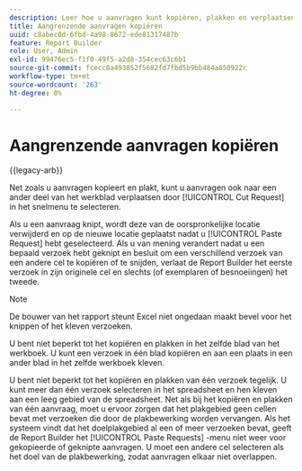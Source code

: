 ```yaml
---
description: Leer hoe u aanvragen kunt kopiëren, plakken en verplaatsen naar een ander gedeelte van het spreadsheet.
title: Aangrenzende aanvragen kopiëren
uuid: c8abec0d-6fbd-4a98-8672-ede81317487b
feature: Report Builder
role: User, Admin
exl-id: 99476ec5-f1f0-49f5-a2d8-354cec63c6b1
source-git-commit: fcecc8a493852f5682fd7fbd5b9bb484a850922c
workflow-type: tm+mt
source-wordcount: '263'
ht-degree: 0%

---
```


# Aangrenzende aanvragen kopiëren

{{legacy-arb}}

Net zoals u aanvragen kopieert en plakt, kunt u aanvragen ook naar een ander deel van het werkblad verplaatsen door [!UICONTROL Cut Request] in het snelmenu te selecteren.

Als u een aanvraag knipt, wordt deze van de oorspronkelijke locatie verwijderd en op de nieuwe locatie geplaatst nadat u [!UICONTROL Paste Request] hebt geselecteerd. Als u van mening verandert nadat u een bepaald verzoek hebt geknipt en besluit om een verschillend verzoek van een andere cel te kopiëren of te snijden, verlaat de Report Builder het eerste verzoek in zijn originele cel en slechts (of exemplaren of besnoeiingen) het tweede.

>[!NOTE]
>
>De bouwer van het rapport steunt Excel niet ongedaan maakt bevel voor het knippen of het kleven verzoeken.

U bent niet beperkt tot het kopiëren en plakken in het zelfde blad van het werkboek. U kunt een verzoek in één blad kopiëren en aan een plaats in een ander blad in het zelfde werkboek kleven.

U bent niet beperkt tot het kopiëren en plakken van één verzoek tegelijk. U kunt meer dan één verzoek selecteren in het spreadsheet en hen kleven aan een leeg gebied van de spreadsheet. Net als bij het kopiëren en plakken van één aanvraag, moet u ervoor zorgen dat het plakgebied geen cellen bevat met verzoeken die door de plakbewerking worden vervangen. Als het systeem vindt dat het doelplakgebied al een of meer verzoeken bevat, geeft de Report Builder het [!UICONTROL Paste Requests] -menu niet weer voor gekopieerde of geknipte aanvragen. U moet een andere cel selecteren als het doel van de plakbewerking, zodat aanvragen elkaar niet overlappen.
